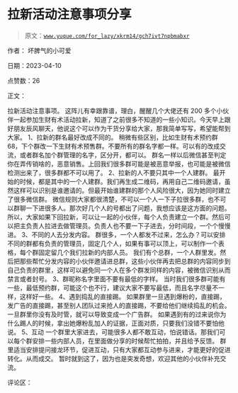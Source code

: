 # 拉新活动注意事项分享

> 原文：[`www.yuque.com/for_lazy/xkrm14/gch7ivt7npbmabxr`](https://www.yuque.com/for_lazy/xkrm14/gch7ivt7npbmabxr)

作者： 坏脾气的小可爱

日期：2023-04-10

点赞数：26

正文：

拉新活动注意事项。 这阵儿有幸跟靠谱，理白，醒醒几个大佬还有 200 多个小伙伴一起参加生财有术活动拉新，知道了之前很多不知道的一些小知识。今天早上跟好朋友辰风聊天，他说这个可以作为干货分享给大家，那我简单写写，希望能帮到大家。 1、拉新的群名最好改成不同的。 稍微有些区别，比如生财有术预约群 68，下个群改一下生财有术预售群。不要所有的群名字都一样。可以有的改成交流，或者群名加个群管理的名字，区分开，都可以。 群名一样以后微信甚至判定你在弄传销啥的，恶意销售。上回我们很多群可能是被恶意举报，也可能是被微信检测出来了，很多群都不可以用了。 2、拉新的人不要只其中一个人建群。 最开始的时候，都是其中的一个人建群。我们再生成二维码，再用自己二维码邀请，虽然这样可以识别是谁邀请的。但最开始谁建群的那个人风险很大，因为她同时建立了很多微信群。 微信规则大家都很清楚，不可以一个人一下子拉很多群，也不可以群聊一下进很多人。那次好几个人的号都出了问题，我想应该是这方面的问题。 所以，大家如果下回拉新，可以让一起的小伙伴，每个人负责建立一个群。然后可以把主负责人拉进去做管理员。负责人也不要一下子进去，分时间段，一个个慢慢进。 3、不同的人去分发内容。 群很多，一个人都发不过来，怎么办？可以安排不同的群都有负责的管理员，固定几个人，如果有事可以顶上，可以制作一个表格，每个群固定留几个我们拉新的内部人员。 我们有个总群，一个人群里发。然后把那些帮忙分发内容的小伙伴邀请进总群，这些小伙伴再去把总群的内容同步到自己负责的群里，这样可以避免同一个人在多个群发同样的内容，被微信识别从而禁言或者封号。 3、群昵称名字里面不要有最低的字样。 当时我们很多群可能有一些，最低预约群，可能这个也不行，建议大家不要写最低，而且名字尽量不一样，这样好一些。 4、遇到捣乱的直接踢。 如果群里一旦遇到爆粉的，直接踢，发广告的直接踢，甚至别人团队过来抢人的直接踢，不要给他们继续捣乱的机会。一旦群里你没有及时管，就可以导致变成一个广告群。 如果遇到有的过来说你为什么踢人的时候，拿出她爆粉乱加人的证据，正面对质，只要我们没错不要怕他说。 5、互动 一个群里大家进去，可能很多人都不敢互动，怕说错话。那我们可以每个群安排一些内部人员，在里面做分享的时候帮忙拍拍，并且给予反馈。 群里适当安排提问接龙环节，促进互动，只有大家都互动参与进来，才能更好的促进转化。从而成交。 暂时就到这了，因为也是突发奇想，欢迎其他的小伙伴补充交流。

评论区：

